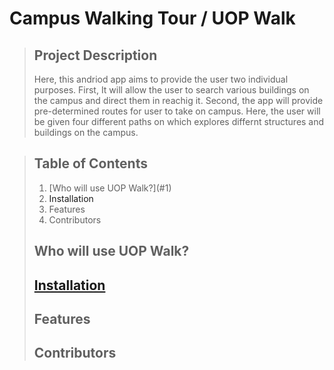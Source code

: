 
# Campus Walking Tour / UOP Walk

> ## Project Description
>
> Here, this andriod app aims to provide the user two individual purposes.
> First, It will allow the user to search various buildings on the campus and direct them in reachig it. 
> Second, the app will provide pre-determined routes for user to take on campus. Here, the user will be given four different paths on which explores differnt structures and buildings on the campus.

> ## Table of Contents 
> <ol>
> <li> [Who will use UOP Walk?](#1)</li>
> <li><a id='installation'>Installation</a></li>
> <li>Features</li>
> <li>Contributors</li>
>
>
> </ol>
>
>
>
> ## Who will use UOP Walk?<a id='1'></a>
>
>
>
>
> ## [Installation](#installation)
>
>
>
>
> 
>
>
>
>
>
>
> ## Features
>
>
>
>
>
>
>
>
>
> ## Contributors
>
>
>
>
>
>
>
>
>
>
>
>
>
>
>
>
>
>
>
>
>
>
>
>
>
>
>
>
>
>
>
>
>
>
>
>
>
>
>
>
>
>
>
>
>
>

















